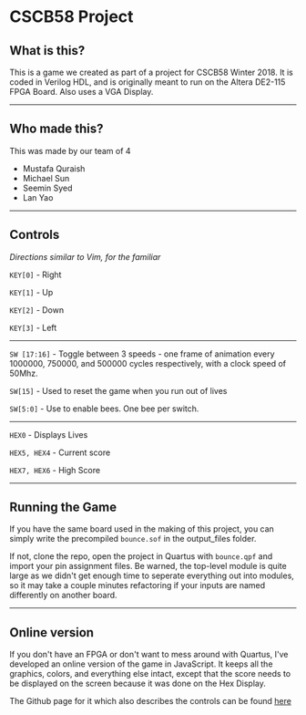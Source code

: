 # CSCB58 Project

## What is this?

This is a game we created as part of a project for CSCB58 Winter 2018. It is coded in Verilog HDL, and is originally meant to run on the Altera DE2-115 FPGA Board. Also uses a VGA Display.

---

## Who made this?

This was made by our team of 4
- Mustafa Quraish
- Michael Sun
- Seemin Syed
- Lan Yao

---

## Controls

*Directions similar to Vim, for the familiar*

`KEY[0]` - Right

`KEY[1]` - Up

`KEY[2]` - Down

`KEY[3]` - Left

---

`SW [17:16]` - Toggle between 3 speeds - one frame of animation every 1000000, 750000, and 500000 cycles respectively, with a clock speed of 50Mhz.

`SW[15]` - Used to reset the game when you run out of lives

`SW[5:0]` - Use to enable bees. One bee per switch.

---

`HEX0` - Displays Lives

`HEX5, HEX4` - Current score

`HEX7, HEX6` - High Score

---

## Running the Game

If you have the same board used in the making of this project, you can simply write the precompiled `bounce.sof` in the output_files folder.

If not, clone the repo, open the project in Quartus with `bounce.qpf` and import your pin assignment files. Be warned, the top-level module is quite large as we didn't get enough time to seperate everything out into modules, so it may take a couple minutes refactoring if your inputs are named differently on another board.

---

## Online version

If you don't have an FPGA or don't want to mess around with Quartus, I've developed an online version of the game in JavaScript. It keeps all the graphics, colors, and everything else intact, except that the score needs to be displayed on the screen because it was done on the Hex Display.

The Github page for it which also describes the controls can be found [here](http://github.com/mustafaquraish/TheBeesGame) 
